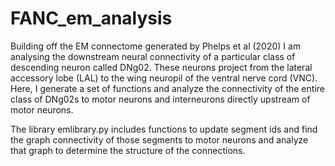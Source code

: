 # FANC_em_analysis
Building off the EM connectome generated by Phelps et al (2020) I am analysing the downstream neural connectivity of a particular class of descending neuron called DNg02.  These neurons project from the lateral accessory lobe (LAL) to the wing neuropil of the ventral nerve cord (VNC).  Here, I generate a set of functions and analyze the connectivity of the entire class of DNg02s to motor neurons and interneurons directly upstream of motor neurons.

The library emlibrary.py includes functions to update segment ids and find the graph connectivity of those segments to motor neurons and analyze that graph to determine the structure of the connections.
